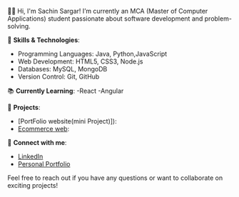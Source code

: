👨‍💻 Hi, I'm Sachin Sargar!
I’m currently an MCA (Master of Computer Applications) student passionate about software development and problem-solving.

🔧 **Skills & Technologies**:
- Programming Languages: Java, Python,JavaScript
- Web Development: HTML5, CSS3, Node.js
- Databases: MySQL, MongoDB
- Version Control: Git, GitHub

📚 **Currently Learning**:
-React 
-Angular

🚀 **Projects**:
- [PortFolio website(mini Project)]):
- [Ecommerce web]():

🔗 **Connect with me**:
- [LinkedIn](https://www.linkedin.com/in/sachin-sargar-509817290/)
- [Personal Portfolio](https://sachinsargar100.netlify.app/)

Feel free to reach out if you have any questions or want to collaborate on exciting projects!
